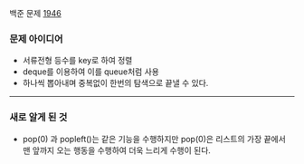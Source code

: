 백준 문제 [1946](https://www.acmicpc.net/problem/1946)

### 문제 아이디어

- 서류전형 등수를 key로 하여 정렬
- deque를 이용하여 이를 queue처럼 사용
- 하나씩 뽑아내며 중복없이 한번의 탐색으로 끝낼 수 있다.

<script src="https://gist.github.com/tuuuuuuuna/9d738573c3617d6965d246c86fb88400.js"></script>

------

### 새로 알게 된 것

- pop(0) 과 popleft()는 같은 기능을 수행하지만 pop(0)은 리스트의 가장 끝에서 맨 앞까지 오는 행동을 수행하여 더욱 느리게 수행이 된다.